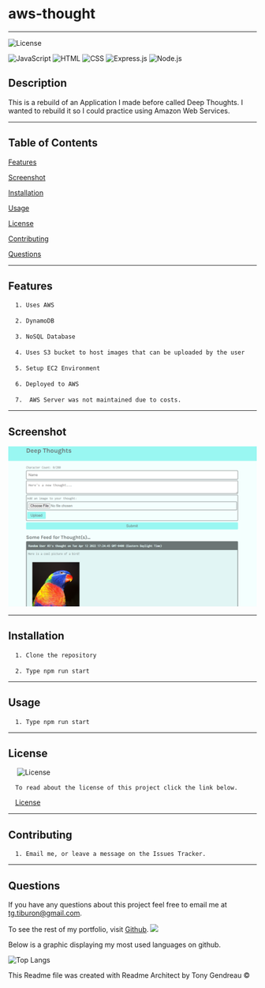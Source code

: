 # aws-thought
---

  ![License](https://img.shields.io/github/license/tgtiburon/aws-thought?style=flat-square)
  
  ![JavaScript](https://img.shields.io/badge/JavaScript-F7DF1E?style=for-the-badge&logo=javascript&logoColor=black) 
  ![HTML](https://img.shields.io/badge/HTML-239120?style=for-the-badge&logo=html5&logoColor=white) 
  ![CSS](https://img.shields.io/badge/CSS-239120?&style=for-the-badge&logo=css3&logoColor=white) 
  ![Express.js](https://img.shields.io/badge/express.js-%23404d59.svg?style=for-the-badge&logo=express&logoColor=%2361DAFB) 
  ![Node.js](https://img.shields.io/badge/Node.js-43853D?style=for-the-badge&logo=node.js&logoColor=white) 
## Description

This is a rebuild of an Application I made before called Deep Thoughts.  I wanted to rebuild it so I could practice using Amazon Web Services.  

---
  ## Table of Contents

  [Features](#features)

  [Screenshot](#screenshot)

  [Installation](#installation)
    
  [Usage](#usage)
    
  [License](#license)
    
  [Contributing](#contributing)

  [Questions](#questions)
  
  

---

## Features

      1. Uses AWS 

      2. DynamoDB 

      3. NoSQL Database 

      4. Uses S3 bucket to host images that can be uploaded by the user 

      5. Setup EC2 Environment 

      6. Deployed to AWS 

      7.  AWS Server was not maintained due to costs. 
---

## Screenshot 
![](./starter/aws-thought.PNG)
  
  

  ---

  ## Installation

      1. Clone the repository 

      2. Type npm run start 
---
  ## Usage

      1. Type npm run start 


  ---
  ## License 

  &emsp; ![License](https://img.shields.io/github/license/tgtiburon/aws-thought?style=flat-square)

      To read about the license of this project click the link below.

  &emsp;[License](https://github.com/tgtiburon/aws-thought/blob/main/LICENSE) 

  ---
  ## Contributing

      1. Email me, or leave a message on the Issues Tracker. 


---
## Questions

If you have any questions about this project feel free to email me at <tg.tiburon@gmail.com>.  

To see the rest of my portfolio, visit [Github](https://github.com/tgtiburon).
![](./images/GitHub-Mark-32px.png)

Below is a graphic displaying my most used languages on github.

![Top Langs](https://github-readme-stats.vercel.app/api/top-langs/?username=tgtiburon)


This Readme file was created with Readme Architect by Tony Gendreau &copy;
